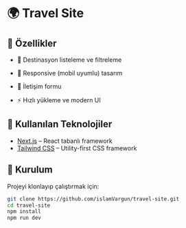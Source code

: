 # 🌍 Travel Site

## 🚀 Özellikler

- 🧳 Destinasyon listeleme ve filtreleme

- 📱 Responsive (mobil uyumlu) tasarım
- 📩 İletişim formu
- ⚡ Hızlı yükleme ve modern UI

## 🧰 Kullanılan Teknolojiler

- [Next.js](https://nextjs.org/) – React tabanlı framework
- [Tailwind CSS](https://tailwindcss.com/) – Utility-first CSS framework

## 🔧 Kurulum

Projeyi klonlayıp çalıştırmak için:

```bash
git clone https://github.com/islamVargun/travel-site.git
cd travel-site
npm install
npm run dev
